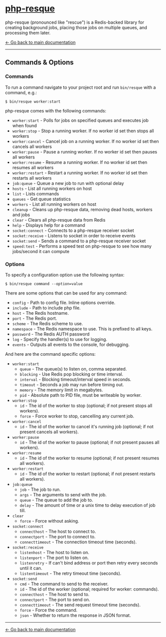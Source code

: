[php-resque](https://github.com/mjphaynes/php-resque)
===========================================

php-resque (pronounced like "rescue") is a Redis-backed library for creating
background jobs, placing those jobs on multiple queues, and processing them later.

[← Go back to main documentation](https://github.com/mjphaynes/php-resque)

---

## Commands & Options ##

### Commands ###

To run a command navigate to your project root and run `bin/resque` with a command, e.g.:

```
$ bin/resque worker:start
```

php-resque comes with the following commands:

* `worker:start`    -  Polls for jobs on specified queues and executes job when found
* `worker:stop`     -  Stop a running worker. If no worker id set then stops all workers
* `worker:cancel`   -  Cancel job on a running worker. If no worker id set then cancels all workers
* `worker:pause`    -  Pause a running worker. If no worker id set then pauses all workers
* `worker:resume`   -  Resume a running worker. If no worker id set then resumes all workers
* `worker:restart`  -  Restart a running worker. If no worker id set then restarts all workers
* `job:queue`       -  Queue a new job to run with optional delay
* `hosts`           -  List all running workers on host
* `list`            -  Lists commands
* `queues`          -  Get queue statistics
* `workers`         -  List all running workers on host
* `cleanup`         -  Cleans up php-resque data, removing dead hosts, workers and jobs
* `clear`           -  Clears all php-resque data from Redis
* `help`            -  Displays help for a command
* `socket:connect`  -  Connects to a php-resque receiver socket
* `socket:receive`  -  Listens to socket in order to receive events
* `socket:send`     -  Sends a command to a php-resque receiver socket
* `speed:test`      -  Performs a speed test on php-resque to see how many jobs/second it can compute


### Options ###

To specify a configuration option use the following syntax:

```
$ bin/resque command --option=value
```

There are some options that can be used for any command:

* `config`    - Path to config file. Inline options override.
* `include`   - Path to include php file.
* `host`      - The Redis hostname.
* `port`      - The Redis port.
* `scheme`    - The Redis scheme to use.
* `namespace` - The Redis namespace to use. This is prefixed to all keys.
* `password`  - The Redis AUTH password
* `log`       - Specify the handler(s) to use for logging.
* `events`    - Outputs all events to the console, for debugging.

And here are the command specific options:
* `worker:start`
    * `queue`          - The queue(s) to listen on, comma separated.
    * `blocking`       - Use Redis pop blocking or time interval.
    * `interval`       - Blocking timeout/interval speed in seconds.
    * `timeout`        - Seconds a job may run before timing out.
    * `memory`         - The memory limit in megabytes.
    * `pid`            - Absolute path to PID file, must be writeable by worker.
* `worker:stop`
	* `id`             - The id of the worker to stop (optional; if not present stops all workers).
	* `force`          - Force worker to stop, cancelling any current job.
* `worker:cancel`
	* `id`             - The id of the worker to cancel it's running job (optional; if not present cancels all workers).
* `worker:pause`
	* `id`             - The id of the worker to pause (optional; if not present pauses all workers).
* `worker:resume`
	* `id`             - The id of the worker to resume (optional; if not present resumes all workers).
* `worker:restart`
	* `id`             - The id of the worker to restart (optional; if not present restarts all workers).
* `job:queue`
	* `job`            - The job to run.
	* `args`           - The arguments to send with the job.
	* `queue`          - The queue to add the job to.
	* `delay`          - The amount of time or a unix time to delay execution of job till.
* `clear`
	* `force`          - Force without asking.
* `socket:connect`
	* `connecthost`    - The host to connect to.
	* `connectport`    - The port to connect to.
	* `connecttimeout` - The connection timeout time (seconds).
* `socket:receive`
	* `listenhost`     - The host to listen on.
	* `listenport`     - The port to listen on.
	* `listenretry`    - If can't bind address or port then retry every <timeout> seconds until it can.
	* `listentimeout`  - The retry timeout time (seconds).
* `socket:send`
	* `cmd`            - The command to send to the receiver.
	* `id`             - The id of the worker (optional; required for worker: commands).
	* `connecthost`    - The host to send to.
	* `connectport`    - The port to send on.
	* `connecttimeout` - The send request timeout time (seconds).
	* `force`          - Force the command.
	* `json`           - Whether to return the response in JSON format.


---

[← Go back to main documentation](https://github.com/mjphaynes/php-resque)